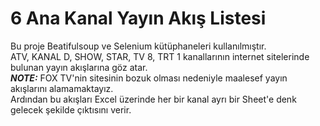 # 6 Ana Kanal Yayın Akış Listesi

Bu proje Beatifulsoup ve Selenium kütüphaneleri kullanılmıştır.<br>
ATV, KANAL D, SHOW, STAR, TV 8, TRT 1 kanallarının internet sitelerinde bulunan yayın akışlarına göz atar. <br>
 **_NOTE:_**  FOX TV'nin sitesinin bozuk olması nedeniyle maalesef yayın akışlarını alamamaktayız.<br>
Ardından bu akışları Excel üzerinde her bir kanal ayrı bir Sheet'e denk gelecek şekilde çıktısını verir.<br>
